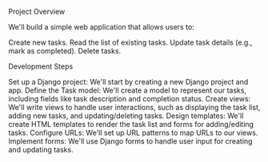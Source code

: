 Project Overview

We'll build a simple web application that allows users to:

Create new tasks.
Read the list of existing tasks.
Update task details (e.g., mark as completed).
Delete tasks.

Development Steps

Set up a Django project: We'll start by creating a new Django project and app.
Define the Task model: We'll create a model to represent our tasks, including fields like task description and completion status.
Create views: We'll write views to handle user interactions, such as displaying the task list, adding new tasks, and updating/deleting tasks.
Design templates: We'll create HTML templates to render the task list and forms for adding/editing tasks.
Configure URLs: We'll set up URL patterns to map URLs to our views.
Implement forms: We'll use Django forms to handle user input for creating and updating tasks.